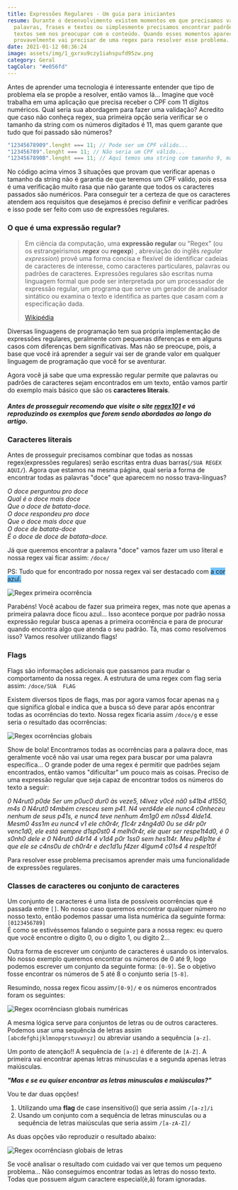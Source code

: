 ```yaml
---
title: Expressões Regulares - Um guia para iniciantes
resume: Durante o desenvolvimento existem momentos em que precisamos validar
  palavras, frases e textos ou simplesmente precisamos encontrar padrões de
  textos sem nos preocupar com o conteúdo. Quando esses momentos aparecem você
  provavelmente vai precisar de uma regex para resolver esse problema.
date: 2021-01-12 08:36:24
image: assets/img/1_gxrxu9czy1iahspufd95zw.png
category: Geral
tagColor: "#e056fd"
---
```

Antes de aprender uma tecnologia é interessante entender que tipo de problema ela se propõe a resolver, então vamos lá... Imagine que você trabalha em uma aplicação que precisa receber o CPF com 11 dígitos numéricos. Qual seria sua abordagem para fazer uma validação? Acredito que caso não conheça regex, sua primeira opção seria verificar se o tamanho da string com os números digitados é 11, mas quem garante que tudo que foi passado são números?

```typescript
"12345678909".lenght === 11; // Pode ser um CPF válido...
"123456789".lenght === 11; // Não seria um CPF válido...
"1234567890B".lenght === 11; // Aqui temos uma string com tamanho 9, mas é um CPF válido?
```

No código acima vimos 3 situações que provam que verificar apenas o tamanho da string não é garantia de que teremos um CPF válido, pois essa é uma verificação muito rasa que não garante que todos os caracteres passados são numéricos. Para conseguir ter a certeza de que os caracteres atendem aos requisitos que desejamos é preciso definir e verificar padrões e isso pode ser feito com uso de expressões regulares.

### O que é uma expressão regular?

> Em ciência da computação, uma **expressão regular** ou "Regex" (ou os estrangeirismos ***regex*** ou **regexp**) , abreviação do inglês *regular expression*) provê uma forma concisa e flexível de identificar cadeias de caracteres de interesse, como caracteres particulares, palavras ou padrões de caracteres. Expressões regulares são escritas numa linguagem formal que pode ser interpretada por um processador de expressão regular, um programa que serve um gerador de analisador sintático ou examina o texto e identifica as partes que casam com a especificação dada.
>
> [Wikipédia](https://pt.wikipedia.org/wiki/Express%C3%A3o_regular)

Diversas linguagens de programação tem sua própria implementação de expressões regulares, geralmente com pequenas diferenças e em alguns casos com diferenças bem significativas. Mas não se preocupe, pois, a base que você irá aprender a seguir vai ser de grande valor em qualquer linguagem de programação que você for se aventurar.

Agora você já sabe que uma expressão regular permite que palavras ou padrões de caracteres sejam encontrados em um texto, então vamos partir do exemplo mais básico que são os **caracteres literais**. 

#### *Antes de prosseguir recomendo que visite o site [regex101](https://regex101.com/) e vá reproduzindo os exemplos que forem sendo abordados ao longo do artigo.*

### Caracteres literais

Antes de prosseguir precisamos combinar que todas as nossas regex(expressões regulares) serão escritas entra duas barras(`/SUA REGEX AQUI/`).  Agora que estamos na mesma página, qual seria a forma de encontrar todas as palavras "doce" que aparecem no nosso trava-línguas?

*O doce perguntou pro doce*\
*Qual é o doce mais doce*\
*Que o doce de batata-doce.*\
*O doce respondeu pro doce*\
*Que o doce mais doce que*\
*O doce de batata-doce*\
*É o doce de doce de batata-doce.*

Já que queremos encontrar  a palavra "doce" vamos fazer um uso literal e nossa regex vai ficar assim: `/doce/`

PS: Tudo que for encontrado por nossa regex vai ser destacado com <span style="background: #74c4ff">a cor azul.</span>

![Regex primeira ocorrência](assets/img/captura-de-tela-de-2021-01-15-00-51-29.png)

Parabéns! Você acabou de fazer sua primeira regex, mas note que apenas a primeira palavra doce ficou azul... Isso acontece porque por padrão nossa expressão regular busca apenas a primeira ocorrência e para de procurar quando encontra algo que atenda o seu padrão.  Tá, mas como resolvemos isso? Vamos resolver utilizando flags!

### Flags

Flags são informações adicionais que passamos para mudar o comportamento da nossa regex.  A estrutura de uma regex com flag seria assim: `/doce/SUA  FLAG`

Existem diversos tipos de flags, mas por agora vamos focar apenas na `g` que significa global e indica que a busca só deve parar após encontrar todas as ocorrências do texto. Nossa regex ficaria assim `/doce/g` e esse seria o resultado das ocorrências:

![Regex ocorrências globais](assets/img/captura-de-tela-de-2021-01-15-00-47-04.png)

Show de bola! Encontramos todas as ocorrências para a palavra doce,  mas geralmente você não vai usar uma regex para buscar por uma palavra específica... O grande poder de uma regex é permitir que padrões sejam encontrados, então vamos "dificultar" um pouco mais as coisas. Preciso de uma expressão regular que seja capaz de encontrar todos os números do texto a seguir:

*0 N4rut0 p0de 5er um p0uc0 dur0 às veze5, t4lvez v0cê nã0 s41b4 d1550, m4s 0 N4rut0 t4mbém cresceu sem p41. N4 verd4de ele nunc4 c0nheceu nenhum de seus p41s, e nunc4 teve nenhum 4m1g0 em n0ss4 4lde14. Mesm0 4ss1m eu nunc4 v1 ele ch0r4r, f1c4r z4ng4d0 0u se d4r p0r venc1d0, ele está sempre d1sp0st0 4 melh0r4r, ele quer ser respe1t4d0, é 0 s0nh0 dele e 0 N4rut0 d4r14 4 v1d4 p0r 1ss0 sem hes1t4r. Meu p4lp1te é que ele se c4ns0u de ch0r4r e dec1d1u f4zer 4lgum4 c01s4 4 respe1t0!*

Para resolver esse problema precisamos aprender mais uma funcionalidade de expressões regulares.

### Classes de caracteres ou conjunto de caracteres

Um conjunto de caracteres é uma lista de possíveis ocorrências que é passada entre `[]`.  No nosso caso queremos encontrar qualquer número no nosso texto, então podemos passar uma lista numérica da seguinte forma: `[0123456789]`\
É como se estivéssemos falando o seguinte para a nossa regex: eu quero que você encontre o digito 0, ou o digito 1, ou digito 2...

Outra forma de escrever um conjunto de caracteres é usando os intervalos. No nosso exemplo queremos encontrar os números de 0 até 9, logo podemos escrever um conjunto da seguinte forma: `[0-9]`. Se o objetivo fosse encontrar os números de 5 até 8 o conjunto seria `[5-8]`. 

Resumindo, nossa regex ficou assim`/[0-9]/` e os números encontrados foram os seguintes:

![Regex ocorrênciasn globais numéricas ](assets/img/captura-de-tela-de-2021-01-15-01-04-41.png)

A mesma lógica serve para conjuntos de letras ou de outros caracteres. Podemos usar uma sequência de letras assim `[abcdefghijklmnopqrstuvwxyz]` ou abreviar usando a sequência `[a-z]`.

Um ponto de atenção!!  A sequência de `[a-z]` é diferente de `[A-Z]`. A primeira vai encontrar apenas letras minusculas e a segunda apenas letras maiúsculas.  

***"Mas e se eu quiser encontrar as letras minusculas e maiúsculas?"*** 

Vou te dar duas opções! 

1. Utilizando uma **flag** de case insensitivo(i) que seria assim `/[a-z]/i`
2. Usando um conjunto com a sequência de letras minusculas ou a sequência de letras maiúsculas que seria assim `/[a-zA-Z]/`

As duas opções vão reproduzir o resultado abaixo:

![Regex ocorrênciasn globais de letras](assets/img/captura-de-tela-de-2021-01-15-01-16-07.png)

Se você analisar o resultado com cuidado vai ver que temos um pequeno problema... Não conseguimos encontrar todas as letras do nosso texto. Todas que possuem algum caractere especial(è,ã) foram ignoradas.